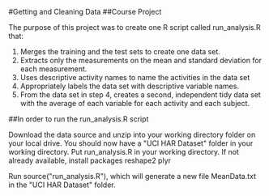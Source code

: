 #Getting and Cleaning Data
##Course Project

The purpose of this project was to create one R script called run_analysis.R that:

1. Merges the training and the test sets to create one data set.
2. Extracts only the measurements on the mean and standard deviation for each measurement. 
3. Uses descriptive activity names to name the activities in the data set
4. Appropriately labels the data set with descriptive variable names. 
5. From the data set in step 4, creates a second, independent tidy data set with the average of each variable for each activity and each subject.

##In order to run the run_analysis.R script

Download the data source and unzip into your working directory folder on your local drive. You should now have a "UCI HAR Dataset" folder in your working directory.
Put run_analysis.R in your working directory.
If not already available, install packages
  reshape2
  plyr

Run source("run_analysis.R"), which will generate a new file MeanData.txt in the "UCI HAR Dataset" folder.

